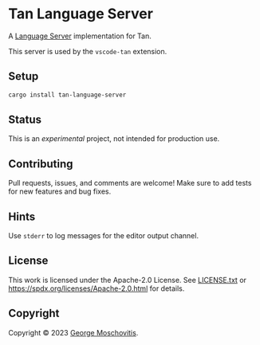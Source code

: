 # Tan Language Server

A [Language Server](https://microsoft.github.io/language-server-protocol/)
implementation for Tan.

This server is used by the `vscode-tan` extension.

## Setup

```sh
cargo install tan-language-server
```

## Status

This is an _experimental_ project, not intended for production use.

## Contributing

Pull requests, issues, and comments are welcome! Make sure to add tests for new
features and bug fixes.

## Hints

Use `stderr` to log messages for the editor output channel.

## License

This work is licensed under the Apache-2.0 License. See
[LICENSE.txt](LICENSE.txt) or <https://spdx.org/licenses/Apache-2.0.html> for
details.

## Copyright

Copyright © 2023 [George Moschovitis](https://gmosx.ninja).
